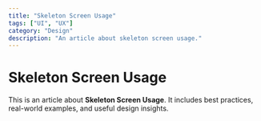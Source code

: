 ```yaml
---
title: "Skeleton Screen Usage"
tags: ["UI", "UX"]
category: "Design"
description: "An article about skeleton screen usage."
---
```


# Skeleton Screen Usage

This is an article about **Skeleton Screen Usage**. It includes best practices, real-world examples, and useful design insights.
